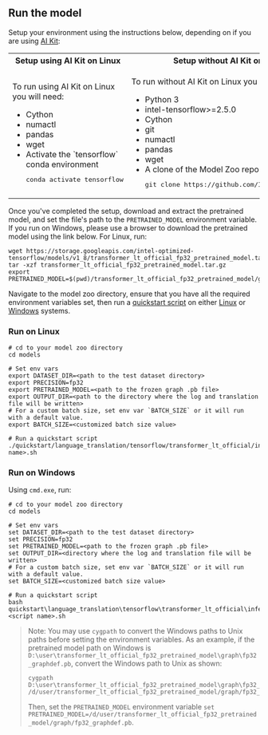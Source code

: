 <!--- 50. AI Kit -->
## Run the model

Setup your environment using the instructions below, depending on if you are
using [AI Kit](/docs/general/tensorflow/AIKit.md):

<table>
  <tr>
    <th>Setup using AI Kit on Linux</th>
    <th>Setup without AI Kit on Linux</th>
    <th>Setup without AI Kit on Windows</th>
  </tr>
  <tr>
    <td>
      <p>To run using AI Kit on Linux you will need:</p>
      <ul>
        <li>Cython
        <li>numactl
        <li>pandas
        <li>wget
        <li>Activate the `tensorflow` conda environment
        <pre>conda activate tensorflow</pre>
      </ul>
    </td>
    <td>
      <p>To run without AI Kit on Linux you will need:</p>
      <ul>
        <li>Python 3
        <li>intel-tensorflow>=2.5.0
        <li>Cython
        <li>git
        <li>numactl
        <li>pandas
        <li>wget
        <li>A clone of the Model Zoo repo<br />
        <pre>git clone https://github.com/IntelAI/models.git</pre>
      </ul>
    </td>
    <td>
      <p>To run without AI Kit on Windows you will need:</p>
      <ul>
        <li><a href="/docs/general/Windows.md">Intel Model Zoo on Windows Systems prerequisites</a>
        <li>Cython
        <li>pandas
        <li>A clone of the Model Zoo repo<br />
        <pre>git clone https://github.com/IntelAI/models.git</pre>
      </ul>
    </td>
  </tr>
</table>

Once you've completed the setup, download and extract the pretrained model,
and set the file's path to the `PRETRAINED_MODEL` environment variable.
If you run on Windows, please use a browser to download the pretrained model using the link below. For Linux, run:
```
wget https://storage.googleapis.com/intel-optimized-tensorflow/models/v1_8/transformer_lt_official_fp32_pretrained_model.tar.gz
tar -xzf transformer_lt_official_fp32_pretrained_model.tar.gz
export PRETRAINED_MODEL=$(pwd)/transformer_lt_official_fp32_pretrained_model/graph/fp32_graphdef.pb
```

Navigate to the model zoo directory, ensure that you have all the required
environment variables set, then run a [quickstart script](#quick-start-scripts) on either [Linux](#run-on-linux) or [Windows](#run-on-windows) systems.

### Run on Linux
```
# cd to your model zoo directory
cd models

# Set env vars
export DATASET_DIR=<path to the test dataset directory>
export PRECISION=fp32
export PRETRAINED_MODEL=<path to the frozen graph .pb file>
export OUTPUT_DIR=<path to the directory where the log and translation file will be written>
# For a custom batch size, set env var `BATCH_SIZE` or it will run with a default value.
export BATCH_SIZE=<customized batch size value>

# Run a quickstart script
./quickstart/language_translation/tensorflow/transformer_lt_official/inference/cpu/<script name>.sh
```

### Run on Windows
Using `cmd.exe`, run:
```
# cd to your model zoo directory
cd models

# Set env vars
set DATASET_DIR=<path to the test dataset directory>
set PRECISION=fp32
set PRETRAINED_MODEL=<path to the frozen graph .pb file>
set OUTPUT_DIR=<directory where the log and translation file will be written>
# For a custom batch size, set env var `BATCH_SIZE` or it will run with a default value.
set BATCH_SIZE=<customized batch size value>

# Run a quickstart script
bash quickstart\language_translation\tensorflow\transformer_lt_official\inference\cpu\<script name>.sh
```
> Note: You may use `cygpath` to convert the Windows paths to Unix paths before setting the environment variables. 
As an example, if the pretrained model path on Windows is `D:\user\transformer_lt_official_fp32_pretrained_model\graph\fp32_graphdef.pb`, convert the Windows path to Unix as shown:
> ```
> cygpath D:\user\transformer_lt_official_fp32_pretrained_model\graph\fp32_graphdef.pb
> /d/user/transformer_lt_official_fp32_pretrained_model/graph/fp32_graphdef.pb
>```
>Then, set the `PRETRAINED_MODEL` environment variable `set PRETRAINED_MODEL=/d/user/transformer_lt_official_fp32_pretrained_model/graph/fp32_graphdef.pb`.
